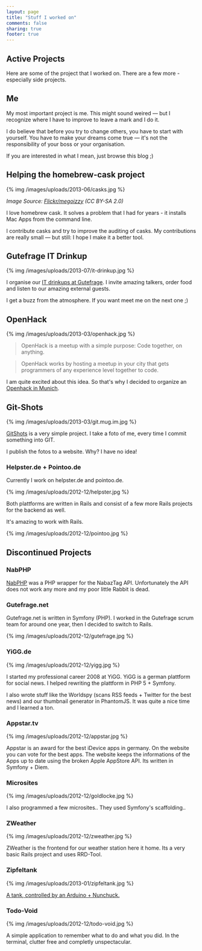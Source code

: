 ```yaml
---
layout: page
title: "Stuff I worked on"
comments: false
sharing: true
footer: true
---
```


## Active Projects

Here are some of the project that I worked on. There are a few more -
especially side projects. 

## Me

My most important project is me. This might sound weired — but I recognize where I have to improve to leave a mark and I do it.

I do believe that before you try to change others, you have to start with yourself. You have to make your dreams come true — it's not the responsibility of your boss or your organisation.

If you are interested in what I mean, just browse this blog ;)

## Helping the homebrew-cask project

{% img /images/uploads/2013-06/casks.jpg %}

_Image Source: [Flickr/megoizzy](http://www.flickr.com/photos/megoizzy/) (CC BY-SA 2.0)_

I love homebrew cask. It solves a problem that I had for years - it installs Mac Apps from the command line.

I contribute casks and try to improve the auditing of casks. My contributions are really small — but still: I hope I make it a better tool.

## Gutefrage IT Drinkup

{% img /images/uploads/2013-07/it-drinkup.jpg %}

I organise our [IT drinkups at Gutefrage](http://www.meetup.com/Gutefrage-IT-Drinkup/). I invite amazing talkers, order food and listen to our amazing external guests.

I get a buzz from the atmosphere. If you want meet me on the next one ;)

## OpenHack

{% img /images/uploads/2013-03/openhack.jpg %}

> OpenHack is a meetup with a simple purpose: Code together, on anything.

> OpenHack works by hosting a meetup in your city that gets programmers of
any experience level together to code.


I am quite excited about this idea. So that's why I decided to organize
an [Openhack in Munich](http://www.meetup.com/OpenHack-Munich).

## Git-Shots

{% img /images/uploads/2013-03/git.mug.im.jpg %}

[GitShots](http://git.mug.im) is a very simple project. I take a foto of
me, every time I commit something into GIT. 

I publish the fotos to a website. Why? I have no idea!

### Helpster.de + Pointoo.de

Currently I work on helpster.de and pointoo.de. 

{% img /images/uploads/2012-12/helpster.jpg %}

Both plattforms are written in Rails and consist of a few more Rails
projects for the backend as well.

It's amazing to work with Rails.

{% img /images/uploads/2012-12/pointoo.jpg %}


## Discontinued Projects

### NabPHP

[NabPHP](https://code.google.com/p/nabphp/) was a PHP wrapper for the NabazTag API.
Unfortunately the API does not work any more and my poor little Rabbit
is dead.


### Gutefrage.net

Gutefrage.net is written in Symfony (PHP). I worked in the Gutefrage  scrum team for around one year, then I decided to switch to Rails.

{% img /images/uploads/2012-12/gutefrage.jpg %}

### YiGG.de

{% img /images/uploads/2012-12/yigg.jpg %}

I started my professional career 2008 at YiGG. YiGG is a german plattform for social news. I helped rewriting the plattform in PHP 5 + Symfony.

I also wrote stuff like the Worldspy (scans RSS feeds + Twitter for the best news) and our thumbnail generator in PhantomJS. It was quite a nice time and I learned a ton.

### Appstar.tv

{% img /images/uploads/2012-12/appstar.jpg %}

Appstar is an award for the best iDevice apps in germany. On the website you can vote for the best apps. The website keeps the informations of the Apps up to date using the broken Apple AppStore API. Its written in Symfony +
Diem.

### Microsites

{% img /images/uploads/2012-12/goldlocke.jpg %}

I also programmed a few microsites.. They used Symfony's scaffolding..

### ZWeather

{% img /images/uploads/2012-12/zweather.jpg %}

ZWeather is the frontend for our weather station here it home. Its a
very basic Rails project and uses RRD-Tool.

### Zipfeltank

{% img /images/uploads/2013-01/zipfeltank.jpg %}

[A tank, controlled by an Arduino + Nunchuck.](https://www.zipfelmaus.com/blog/zipfeltank-version-0-1/)

### Todo-Void

{% img /images/uploads/2012-12/todo-void.jpg %}

A simple application to remember what to do and what you did. In the terminal, clutter free and completly unspectacular.
